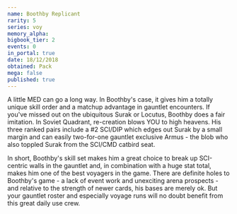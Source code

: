 ```yaml
---
name: Boothby Replicant
rarity: 5
series: voy
memory_alpha:
bigbook_tier: 2
events: 0
in_portal: true
date: 18/12/2018
obtained: Pack
mega: false
published: true
---
```


A little MED can go a long way. In Boothby's case, it gives him a totally unique skill order and a matchup advantage in gauntlet encounters. If you've missed out on the ubiquitous Surak or Locutus, Boothby does a fair imitation. In Soviet Quadrant, re-creation blows YOU to high heavens. His three ranked pairs include a #2 SCI/DIP which edges out Surak by a small margin and can easily two-for-one gauntlet exclusive Armus - the blob who also toppled Surak from the SCI/CMD catbird seat.

In short, Boothby's skill set makes him a great choice to break up SCI-centric walls in the gauntlet and, in combination with a huge stat total, makes him one of the best voyagers in the game. There are definite holes to Boothby's game - a lack of event work and unexciting arena prospects - and relative to the strength of newer cards, his bases are merely ok. But your gauntlet roster and especially voyage runs will no doubt benefit from this great daily use crew.
